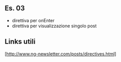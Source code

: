 ## Es. 03
- direttiva per onEnter
- direttiva per visualizzazione singolo post

## Links utili
[http://www.ng-newsletter.com/posts/directives.html]
